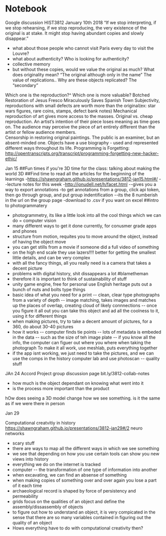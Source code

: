# Notebook

 Google discussion
 HIST3812
January 10th 2018
“If we stop interpreting, if we stop rehearsing, if we stop reproducing, the very existence of the original is at stake. It might stop having abundant copies and slowly disappear.” 
- what about those people who cannot visit Paris every day to visit the Louvre?
- what about authenticity? Who is looking for authenticity?
- collective memory
- but without these copies, would we value the original as much?
What does originality mean?
“The original although only in the name”
The value of replications..
Why are these objects replicated? 
 The “secondary”

 
Which one is the reproduction?^
Which one is more valuable?
Botched Restoration of Jesus Fresco Miraculously Saves Spanish Town
Subjectivity, reproductions with small defects are worth more than the original(ex: star wars figures, rare coins, stamps, defect bank notes)
Mechanical reproduction of art gives more access to the masses. Original vs. cheap reproduction. An artist’s intention of their piece loses meaning as time goes on. The audience may perceive the piece of art entirely different than the artist or fellow audience members.  
Censorship in restoring original paintings. 
 The public is an examiner, but an absent-minded one.
Objects have a use biography - used and represented different ways throughout its life. 
Programming is Forgetting: 
http://opentranscripts.org/transcript/programming-forgetting-new-hacker-ethic/

Jan 15
##Fun times if you're 3D
time for the class: talking about making the world 3D
##Find time to read all the articles for the beginning of the learnings
-https://shawngraham.github.io/presentations/3812-jan15.html#/
--lecture notes for this week
-http://jonudell.net/h/facet.html
--gives you a way to export annotations
-to get annotations from a group, click api token, then go through group, and put group indentification
--its the 8 numberish in the url on the group page
-download to .csv if you want on excel
##intro to photogrammatery
- photogrammetry, its like a little look into all the cool things which we can do = computer vision
- many different ways to get it done currently, for conusmer grade apps and phones
- structure from motion, requites you to move around the object, instead of having the object move
- you can get stills from a movie if someone did a full video of something
- on the high end scale they use lazers!!!! better for getting the smallest little details, and can be very complex
- with all the fancy things, all you really need is a camera that takes a decent picture
- problems with digital history, shit dissappears a lot #blametheman
- therefore it is important to think of sustainability of stuff
- unity game engine, free for personal use
English heritage puts out a bunch of nuts and bolts type things
- basic idea of what you need for a print
-- clean, clear type photographs from a variety of depth
-- image matching, takes images and matches up the places of overlap, creating cloud of likely connnections
-- once you figure it all out you can take this object and ad all the coolness to it, using it for different things
- when making pictures, try to take a decent amount of pictures, for a 360, do about 30-40 pictures
- how it works
-- computer finds tie points
-- lots of metadata is embeded in the data
-- such as the size of teh image plate
-- if you know all the info, the computer can figuer out where you where when taking the photograph
To make it all work, use meshlab, puts everything together
- if the app isnt working, we just need to take the pictures, and we can use the comps in the history computer lab and use photoscan
-- quality stuff

JAn 24
Accord Project    group discussion page bit.ly/3812-collab-notes
 - how much is the object dependant on knowing what went into it
 - is the process more important than the product
    
  hOw does seeing a 3D model change how we see something. is it the same as if we were there in person
  
Jan 29

Computational creatvitiy in history https://shawngraham.github.io/presentations/3812-jan29#/2
neuro networks
- scary stuff
- there are ways to map all the different ways in which we see something
- we see that depending on how you use certain tools can show you new views into history
- everything we do on the internet is tracked
- computer
-- the transformation of one type of information into another
- when excavating, we can find an absense of something
- when making copies of something over and over again you lose a part of it each time
- archaeological record is shaped by force of persistency and permeability
- grids focus on the qualities of an object and define the assembly/dissassembly of objects
- to figure out how to understand an object, it is very compicated in the sense that there are so many variables contained in figuring out the quality of an object
- Hows everything have to do with computational creativity then?


  
